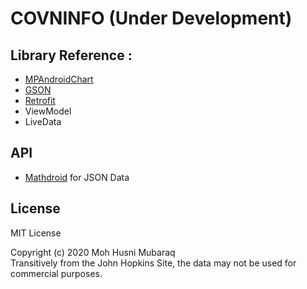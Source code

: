 # COVNINFO (Under Development)  
## Library Reference :  
- [MPAndroidChart](https://github.com/PhilJay/MPAndroidChart)  
- [GSON](https://github.com/google/gson)  
- [Retrofit](https://github.com/square/retrofit)
- ViewModel  
- LiveData  

## API  
- [Mathdroid](https://github.com/mathdroid/covid-19-api) for JSON Data  

## License
MIT License  

Copyright (c) 2020 Moh Husni Mubaraq  
Transitively from the John Hopkins Site, the data may not be used for commercial purposes.
